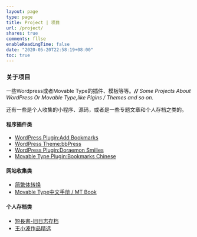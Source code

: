 ```yaml
---
layout: page
type: page
title: Project | 项目
url: /project/
shares: true
comments: fllse
enableReadingTime: false
date: "2020-05-20T22:58:19+08:00"
toc: true
---
```


### 关于项目

一些Wordpress或者Movable Type的插件、模板等等。***//*** *Some Projects About WordPress Or Movable Type,like Plgins / Themes and so on.*

还有一些是个人收集的小程序、源码，或者是一些专题文章和个人存档之类的。

#### 程序插件类

- [WordPress Plugin:Add Bookmarks](https://zhu8.net/blog/2006/09/wordpress-plugin-add-bookmarks.html)
- [WordPress Theme:bbPress](https://zhu8.net/project/bbpress-theme.html)
- [WordPress Plugin:Doraemon Smilies](https://zhu8.net/project/doraemon-smilies.html)
- [Movable Type Plugin:Bookmarks Chinese](https://zhu8.net/blog/2009/06/bookmarks-chinese.html)

#### 网站收集类

- [简繁体转换](/tools/chinese-converter/)
- [Movable Type中文手册 / MT Book](/mtbook/)

#### 个人存档类

- [短長書-旧日志存档](/old/)
- [王小波作品精选](/wang2/)